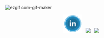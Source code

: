 ![ezgif com-gif-maker](https://user-images.githubusercontent.com/58776467/95667629-0a626d80-0b3f-11eb-9c6f-aba59e20a33a.gif)
<p align='center'>
<a href="https://www.linkedin.com/in/gabriellasenraaraujo/"><img src="https://raw.githubusercontent.com/lrcouto/lrcouto/main/icon_linkedin.png"></a>&nbsp;&nbsp;
<a href="https://www.behance.net/GabriellaSenra"><img src="![aa](https://user-images.githubusercontent.com/58776467/95667974-ccb41380-0b43-11eb-8da6-a6b8f13f2234.png)"></a>&nbsp;&nbsp;
<a href="https://itch.io/profile/gsenra-a"><img src="![aaa](https://user-images.githubusercontent.com/58776467/95667976-cd4caa00-0b43-11eb-8aeb-9778af4b700d.png)"></a>&nbsp;&nbsp;
</p>
